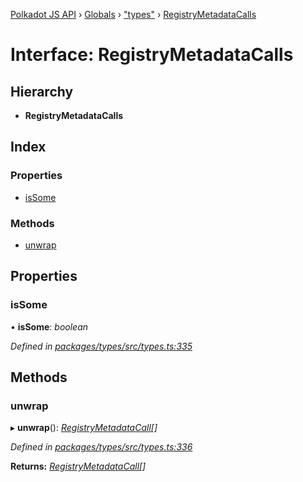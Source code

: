 [Polkadot JS API](../README.md) › [Globals](../globals.md) › ["types"](../modules/_types_.md) › [RegistryMetadataCalls](_types_.registrymetadatacalls.md)

# Interface: RegistryMetadataCalls

## Hierarchy

* **RegistryMetadataCalls**

## Index

### Properties

* [isSome](_types_.registrymetadatacalls.md#issome)

### Methods

* [unwrap](_types_.registrymetadatacalls.md#unwrap)

## Properties

###  isSome

• **isSome**: *boolean*

*Defined in [packages/types/src/types.ts:335](https://github.com/polkadot-js/api/blob/f67c435378/packages/types/src/types.ts#L335)*

## Methods

###  unwrap

▸ **unwrap**(): *[RegistryMetadataCall](_types_.registrymetadatacall.md)[]*

*Defined in [packages/types/src/types.ts:336](https://github.com/polkadot-js/api/blob/f67c435378/packages/types/src/types.ts#L336)*

**Returns:** *[RegistryMetadataCall](_types_.registrymetadatacall.md)[]*
